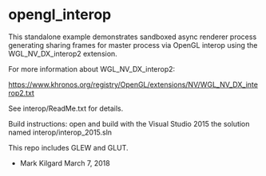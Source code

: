 # opengl_interop

This standalone example demonstrates sandboxed async renderer process
generating sharing frames for master process via OpenGL interop using
the WGL_NV_DX_interop2 extension.

For more information about WGL_NV_DX_interop2:

   https://www.khronos.org/registry/OpenGL/extensions/NV/WGL_NV_DX_interop2.txt

See interop/ReadMe.txt for details.

Build instructions: open and build with the Visual Studio 2015 the
solution named interop/interop_2015.sln

This repo includes GLEW and GLUT.

- Mark Kilgard
  March 7, 2018
